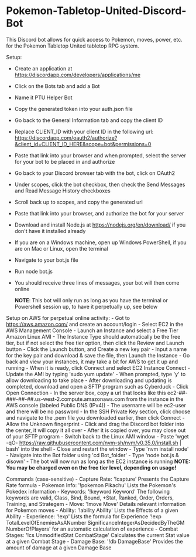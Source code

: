 # Pokemon-Tabletop-United-Discord-Bot

This Discord bot allows for quick access to Pokemon, moves, power, etc. for the Pokemon Tabletop United tabletop RPG system.

Setup:
  - Create an application at https://discordapp.com/developers/applications/me
  - Click on the Bots tab and add a Bot
  - Name it PTU Helper Bot
  - Copy the generated token into your auth.json file
  - Go back to the General Information tab and copy the client ID
  - Replace CLIENT_ID with your client ID in the following url: https://discordapp.com/oauth2/authorize?&client_id=CLIENT_ID_HERE&scope=bot&permissions=0
  - Paste that link into your browser and when prompted, select the server for your bot to be placed in and authorize
  - Go back to your Discord browser tab with the bot, click on OAuth2
  - Under scopes, click the bot checkbox, then check the Send Messages and Read Message History checkboxes
  - Scroll back up to scopes, and copy the generated url
  - Paste that link into your browser, and authorize the bot for your server
  - Download and install Node.js at https://nodejs.org/en/download/ if you don't have it installed already
  - If you are on a Windows machine, open up Windows PowerShell, if you are on Mac or Linux, open the terminal
  - Navigate to your bot.js file
  - Run node bot.js
  - You should receive three lines of messages, your bot will then come online
	
	**NOTE**: This bot will only run as long as you have the terminal or Powershell session up, to have it perpetually up, see below
	
Setup on AWS for perpetual online activity:
	- Got to https://aws.amazon.com/ and create an account/login
	- Select EC2 in the AWS Management Console
	- Launch an Instance and select a Free Tier Amazon Linux AMI
	- The Instance Type should automatically be the free tier, but if not select the free tier option, then click the Review and Launch button
	- Click the Launch button, and Create a new key pair
	- Input a name for the key pair and download & save the file, then Launch the Instance
	- Go back and view your instances, it may take a bit for AWS to get it up and running
	- When it is ready, click Connect and select EC2 Instance Connect
	- Update the AMI by typing 'sudo yum update'
	- When prompted, type 'y' to allow downloading to take place
	- After downloading and updating is completed, download and open a SFTP program such as Cyberduck
	- Click Open Connection
	- In the server box, copy a url that looks like this ec2-##-###-##-##.us-west-2.compute.amazonaws.com from the instance in the AWS console (labeled Public DNS (IPv4))
	- The username will be ec2-user and there will be no password
	- In the SSH Private Key section, click choose and navigate to the .pem file you downloaded earlier, then click Connect
	- Allow the Unknown fingerprint
	- Click and drag the Discord bot folder into the center, it will copy it all over
	- After it is copied over, you may close out of your SFTP program
	- Switch back to the Linux AMI window
	- Paste 'wget -qO- https://raw.githubusercontent.com/nvm-sh/nvm/v0.35.0/install.sh | bash' into the shell
	- Close and restart the window
	- Type 'nvm install node'
	- Navigate into the Bot folder using 'cd Bot_folder'
	- Type 'node bot.js & disown'
	- The bot will now run as long as the EC2 instance is running
	**NOTE: You may be charged even on the free tier level, depending on usage!**
	
Commands (case-sensitive)
	- Capture Rate: '!capture'  Presents the Capture Rate formula
	- Pokemon Info: '!pokemon Pikachu' Lists the Pokemon's Pokedex information
	- Keywords: '!keyword Keyword' The following keywords are valid, Class, Bind, Bound, +Stat, Ranked, Order, Orders, Training, and Strategem
	- Move: '!move Move' Details relevant information for Pokemon moves
	- Ability: '!ability Ability' Lists the Effects of a given Ability
	- Experience: '!exp' Lists the formula for Experience '!exp TotalLevelOfEnemiesAsANumber SignificanceIntegerAsDecidedByTheGM NumberOfPlayers' for an automatic calculation of experience
	- Combat Stages: '!cs UnmodifiedStat CombatStage' Calculates the current Stat value at a given Combat Stage
	- Damage Base: '!db DamageBase' Provides the amount of damage at a given Damage Base
